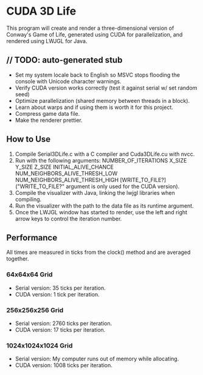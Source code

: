 # CUDA 3D Life

This program will create and render a three-dimensional version of Conway's Game of Life, generated using CUDA for parallelization, and rendered using LWJGL for Java.

## // TODO: auto-generated stub

* Set my system locale back to English so MSVC stops flooding the console with Unicode character warnings.
* Verify CUDA version works correctly (test it against serial w/ set random seed)
* Optimize parallelization (shared memory between threads in a block).
* Learn about warps and if using them is worth it for this project.
* Compress game data file.
* Make the renderer prettier.

## How to Use

1. Compile Serial3DLife.c with a C compiler and Cuda3DLife.cu with nvcc.
2. Run with the following arguments: NUMBER_OF_ITERATIONS X_SIZE Y_SIZE Z_SIZE INITIAL_ALIVE_CHANCE NUM_NEIGHBORS_ALIVE_THRESH_LOW NUM_NEIGHBORS_ALIVE_THRESH_HIGH [WRITE_TO_FILE?] ("WRITE_TO_FILE?" argument is only used for the CUDA version).
3. Compile the visualizer with Java, linking the lwjgl libraries when compiling.
4. Run the visualizer with the path to the data file as its runtime argument.
5. Once the LWJGL window has started to render, use the left and right arrow keys to control the iteration number.

## Performance

All times are measured in ticks from the clock() method and are averaged together.

### 64x64x64 Grid

* Serial version: 35 ticks per iteration.
* CUDA version: 1 tick per iteration.

### 256x256x256 Grid

* Serial version: 2760 ticks per iteration.
* CUDA version: 17 ticks per iteration.

### 1024x1024x1024 Grid

* Serial version: My computer runs out of memory while allocating.
* CUDA version: 1008 ticks per iteration.
